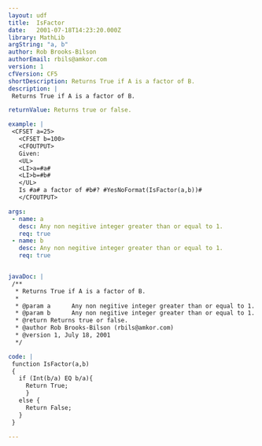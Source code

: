 ```yaml
---
layout: udf
title:  IsFactor
date:   2001-07-18T14:23:20.000Z
library: MathLib
argString: "a, b"
author: Rob Brooks-Bilson
authorEmail: rbils@amkor.com
version: 1
cfVersion: CF5
shortDescription: Returns True if A is a factor of B.
description: |
 Returns True if A is a factor of B.

returnValue: Returns true or false.

example: |
 <CFSET a=25>
   <CFSET b=100>
   <CFOUTPUT>
   Given:
   <UL>
   <LI>a=#a#
   <LI>b=#b#
   </UL>
   Is #a# a factor of #b#? #YesNoFormat(IsFactor(a,b))#
   </CFOUTPUT>

args:
 - name: a
   desc: Any non negitive integer greater than or equal to 1.
   req: true
 - name: b
   desc: Any non negitive integer greater than or equal to 1.
   req: true


javaDoc: |
 /**
  * Returns True if A is a factor of B.
  * 
  * @param a      Any non negitive integer greater than or equal to 1. 
  * @param b      Any non negitive integer greater than or equal to 1. 
  * @return Returns true or false. 
  * @author Rob Brooks-Bilson (rbils@amkor.com) 
  * @version 1, July 18, 2001 
  */

code: |
 function IsFactor(a,b)
 {
   if (Int(b/a) EQ b/a){
     Return True;
     }
   else { 
     Return False;
   }
 }

---
```


